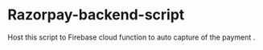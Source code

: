# Razorpay-backend-script
Host this script to Firebase cloud function to auto capture of the payment .
